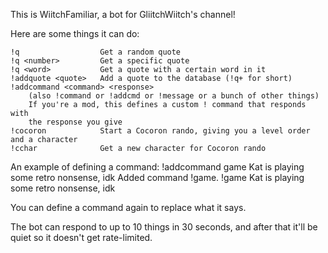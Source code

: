 This is WiitchFamiliar, a bot for GliitchWiitch's channel!

Here are some things it can do:

    !q                  Get a random quote
    !q <number>         Get a specific quote
    !q <word>           Get a quote with a certain word in it
    !addquote <quote>   Add a quote to the database (!q+ for short)
    !addcommand <command> <response>
        (also !command or !addcmd or !message or a bunch of other things)
        If you're a mod, this defines a custom ! command that responds with
        the response you give
    !cocoron            Start a Cocoron rando, giving you a level order and a character
    !cchar              Get a new character for Cocoron rando

An example of defining a command:
    <You> !addcommand game Kat is playing some retro nonsense, idk
    <bot> Added command !game.
    <You> !game
    <bot> Kat is playing some retro nonsense, idk

You can define a command again to replace what it says.

The bot can respond to up to 10 things in 30 seconds, and after that it'll be
quiet so it doesn't get rate-limited.

